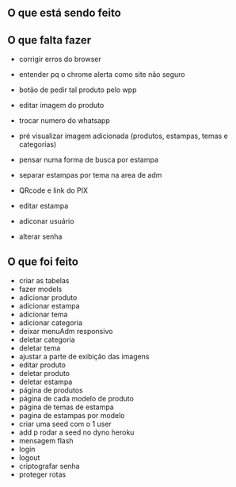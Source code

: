 ## O que está sendo feito

## O que falta fazer
- corrigir erros do browser
- entender pq o chrome alerta como site não seguro

- botão de pedir tal produto pelo wpp

- editar imagem do produto
- trocar numero do whatsapp
- pré visualizar imagem adicionada (produtos, estampas, temas e categorias)

- pensar numa forma de busca por estampa
- separar estampas por tema na area de adm

- QRcode e link do PIX

- editar estampa
- adiconar usuário
- alterar senha



## O que foi feito
- criar as tabelas
- fazer models
- adicionar produto
- adicionar estampa
- adicionar tema
- adicionar categoria
- deixar menuAdm responsivo
- deletar categoria
- deletar tema
- ajustar a parte de exibição das imagens
- editar produto
- deletar produto
- deletar estampa
- página de produtos
- página de cada modelo de produto
- página de temas de estampa
- pagina de estampas por modelo
- criar uma seed com o 1 user
- add p rodar a seed no dyno heroku
- mensagem flash
- login
- logout
- criptografar senha
- proteger rotas